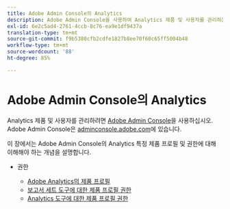 ```yaml
---
title: Adobe Admin Console의 Analytics
description: Adobe Admin Console을 사용하여 Analytics 제품 및 사용자를 관리하는 방법을 알아봅니다.
exl-id: 6e2c5ad4-2761-4ccb-8c76-ea9e1df9437a
translation-type: tm+mt
source-git-commit: f9b5380cfb2cdfe1827b8ee70f60c65ff5004b48
workflow-type: tm+mt
source-wordcount: '88'
ht-degree: 85%

---
```


# Adobe Admin Console의 Analytics

Analytics 제품 및 사용자를 관리하려면 [Adobe Admin Console](https://helpx.adobe.com/kr/enterprise/using/admin-console.html)을 사용하십시오. Adobe Admin Console은 [adminconsole.adobe.com](https://adminconsole.adobe.com/)에 있습니다.

이 장에서는 Adobe Admin Console의 Analytics 특정 제품 프로필 및 권한에 대해 이해해야 하는 개념을 설명합니다.

* 권한

   * [Adobe Analytics의 제품 프로필](/help/admin/admin-console/permissions/product-profile.md)
   * [보고서 세트 도구에 대한 제품 프로필 권한](/help/admin/admin-console/permissions/report-suite-tools.md)
   * [Analytics 도구에 대한 제품 프로필 권한](/help/admin/admin-console/permissions/analytics-tools.md)
